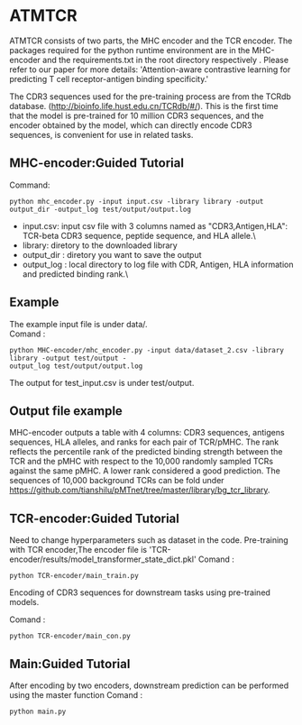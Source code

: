 # ATMTCR
ATMTCR consists of two parts, the MHC encoder and the TCR encoder. The packages required for the python runtime environment are in the MHC-encoder and the requirements.txt in the root directory respectively
. Please refer to our paper for more details: 'Attention-aware contrastive learning for predicting T
cell receptor-antigen binding specificity.'

The CDR3 sequences used for the pre-training process are from the TCRdb database.
(http://bioinfo.life.hust.edu.cn/TCRdb/#/).
This is the first time that the model is pre-trained for 10 million CDR3 sequences, and the encoder obtained by the model, which can directly encode CDR3 sequences, is convenient for use in related tasks.




## MHC-encoder:Guided Tutorial
Command:
```
python mhc_encoder.py -input input.csv -library library -output output_dir -output_log test/output/output.log
```
* input.csv: input csv file with 3 columns named as "CDR3,Antigen,HLA": TCR-beta CDR3 sequence, peptide sequence, and HLA allele.\
* library: diretory to the downloaded library
* output_dir : diretory you want to save the output
* output_log : local directory to log file with CDR, Antigen, HLA information and predicted binding rank.\


## Example 
The example input file is under data/.\
Comand :
```
python MHC-encoder/mhc_encoder.py -input data/dataset_2.csv -library library -output test/output -
output_log test/output/output.log
```
The output for test_input.csv is under test/output.

## Output file example
MHC-encoder outputs a table with 4 columns: CDR3 sequences, antigens sequences, HLA alleles, and ranks for each pair of TCR/pMHC. The rank reflects the percentile rank of the predicted binding strength between the TCR and the pMHC with respect to the 10,000 randomly sampled TCRs against the same pMHC. A lower rank considered a good prediction. The sequences of 10,000 background TCRs can be fold under https://github.com/tianshilu/pMTnet/tree/master/library/bg_tcr_library. 


## TCR-encoder:Guided Tutorial
Need to change hyperparameters such as dataset in the code.
Pre-training with TCR encoder,The encoder file is 'TCR-encoder/results/model_transformer_state_dict.pkl'
Comand :
```
python TCR-encoder/main_train.py
```

Encoding of CDR3 sequences for downstream tasks using pre-trained models.

Comand :
```
python TCR-encoder/main_con.py
```

## Main:Guided Tutorial
After encoding by two encoders, downstream prediction can be performed using the master function
Comand :
```
python main.py
```
